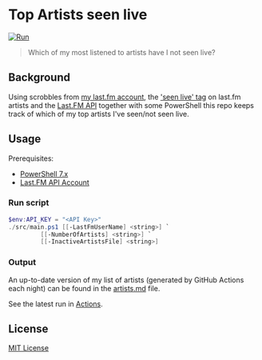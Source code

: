 # Top Artists seen live

[![Run](https://github.com/matsest/lastfm-artists-seen-live/actions/workflows/run.yaml/badge.svg?event=schedule)](https://github.com/matsest/lastfm-artists-seen-live/actions/workflows/run.yaml)

> Which of my most listened to artists have I not seen live?

## Background

Using scrobbles from [my last.fm account](https://www.last.fm/user/matsest), the ['seen live' tag](https://www.last.fm/tag/seen+live) on last.fm artists and the [Last.FM API](https://www.last.fm/api) together with some PowerShell this repo keeps track of which of my top artists I've seen/not seen live.

## Usage

Prerequisites:
  - [PowerShell 7.x](https://docs.microsoft.com/en-us/powershell/scripting/install/installing-powershell)
  - [Last.FM API Account](https://www.last.fm/api/account/create)

### Run script

```powershell
$env:API_KEY = "<API Key>"
./src/main.ps1 [[-LastFmUserName] <string>] `
         [[-NumberOfArtists] <string>] `
         [[-InactiveArtistsFile] <string>]
```

### Output

An up-to-date version of my list of artists (generated by GitHub Actions each night) can be found in the [artists.md](artists.md) file.

See the latest run in [Actions](https://github.com/matsest/lastfm-artists-seen-live/actions).

## License

[MIT License](./LICENSE)